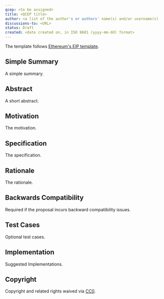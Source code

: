 ```yaml
---
qcep: <to be assigned>
title: <QCEP title>
author: <a list of the author's or authors' name(s) and/or username(s), or name(s) and email(s), e.g. (use with the parentheses or triangular brackets): FirstName LastName (@GitHubUsername), FirstName LastName <foo@bar.com>, FirstName (@GitHubUsername) and GitHubUsername (@GitHubUsername)>
discussions-to: <URL>
status: Draft
created: <date created on, in ISO 8601 (yyyy-mm-dd) format>
---
```


The template follows [Ethereum's EIP template](https://github.com/ethereum/EIPs/blob/master/eip-template.md).

## Simple Summary

A simple summary.

## Abstract

A short abstract.

## Motivation

The motivation.

## Specification

The specification.

## Rationale

The rationale.

## Backwards Compatibility

Required if the proposal incurs backward compatibility issues.

## Test Cases

Optional test cases.

## Implementation

Suggested Implementations.

## Copyright
Copyright and related rights waived via [CC0](https://creativecommons.org/publicdomain/zero/1.0/).
